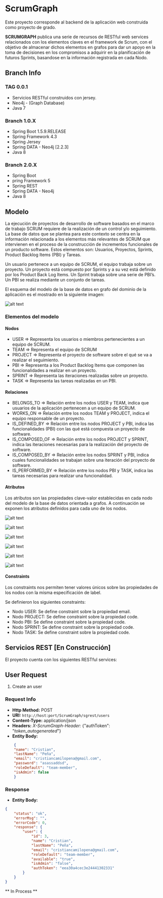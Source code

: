 # ScrumGraph 

Este proyecto corresponde al backend de la aplicación web construida como proyecto de grado.

**SCRUMGRAPH** publica una serie de recursos de RESTful web services relacionados con los elementos claves en el framework de Scrum,  con el objetivo de almacenar dichos elementos en grafos para dar un apoyo en la toma de decisiones en los compromisos a adquirir en la planificación de futuros Sprints, basandose en la información registrada en cada Nodo.

## Branch Info

### TAG 0.0.1
   * Servicios RESTful construidos con jersey.
   * Neo4j - (Graph Database)
   * Java 7

### Branch 1.0.X
  * Spring Boot 1.5.9.RELEASE
  * Spring Framework 4.3
  * Spring Jersey
  * Spring DATA - Neo4j [2.2.3]
  * Java 8

### Branch 2.0.X
  * Spring Boot
  * pring Framework 5
  * Spring REST
  * Spring DATA - Neo4j
  * Java 8

## Modelo 

La ejecución de proyectos de desarrollo de software basados en el marco de trabajo SCRUM requiere de la realización de un control y/o seguimiento.  La base de datos que se plantea para este contexto se centra en la información relacionada a los elementos más relevantes de SCRUM que intervienen en el proceso de la construcción de incrementos funcionales de un producto software.  Estos elementos son: Usuarios, Proyectos, Sprints, Product Backlog Items (PBI) y Tareas.

Un usuario pertenece a un equipo de SCRUM, el equipo trabaja sobre un proyecto. Un proyecto está compuesto por Sprints y a su vez está definido por los Product Back Log Items. Un Sprint trabaja sobre una serie de PBI’s.  Un PBI se realiza mediante un conjunto de tareas.

El esquema del modelo de la base de datos en grafo del dominio de la aplicación es el mostrado en la siguiente imagen:

![alt text](img/modelodominio.png)

### Elementos del modelo

#### Nodos

* USER => Representa los usuarios o miembros pertenecientes a un equipo de SCRUM.
* TEAM => Representa el equipo de SCRUM
* PROJECT => Representa el proyecto de software sobre el qué se va a realizar el seguimiento.
* PBI => Representa a los Product Backlog Items que componen las funcionalidades a realizar en un proyecto. 
* SPRINT => Representa las iteraciones realizadas sobre un proyecto.
* TASK => Representa las tareas realizadas en un PBI.

#### Relaciones

- BELONGS_TO => Relación entre los nodos USER y TEAM,  indica que usuarios de la aplicación pertenecen a un equipo de SCRUM.
- WORKS_ON => Relación entre los nodos TEAM y PROJECT,  indica el equipo responsable de un proyecto.
- IS_DEFINED_BY => Relación entre los nodos PROJECT y PBI, indica las funcionalidades (PBI) con las qué está compuesta un proyecto de software.
- IS_COMPOSED_OF => Relación entre los nodos PROJECT y SPRINT, indica las iteraciones  necesarias para la realización del proyecto de software.
- IS_COMPOSED_BY => Relación entre los nodos SPRINT y PBI, indica cuales funcionalidades se trabajan sobre una iteración del proyecto de software. 
- IS_PERFORMED_BY => Relación entre los nodos PBI y TASK, indica las tareas necesarias para realizar una funcionalidad.

#### Atributos

Los atributos son las propiedades clave-valor establecidas en cada nodo del modelo de la base de datos orientada a grafos.
A continuación se exponen los atributos definidos para cada uno de los nodos.

  ![alt text](img/attr_user.png)
  


  ![alt text](img/attr_team.png)
  


  ![alt text](img/attr_project.png)
  


  ![alt text](img/attr_pbi.png)
  


  ![alt text](img/attr_sprint.png)
  


  ![alt text](img/attr_task.png)
  
  

#### Constraints

Los constraints nos permiten tener valores únicos sobre las propiedades de los nodos con la misma especificación de label. 

Se definieron los siguientes constraints:

- Nodo USER: Se define constraint sobre la propiedad email.
- Nodo PROJECT: Se define constraint sobre la propiedad code.
- Nodo PBI: Se define constraint sobre la propiedad code.
- Nodo SPRINT: Se define constraint sobre la propiedad code.
- Nodo TASK: Se define constraint sobre la propiedad code.


## Servicios REST [En Construcción]


El proyecto cuenta con los siguientes RESTful services:

## User Request

1. Create an user

### Request Info
-	**Http Method:** POST
-	**URI:**	````http://host:port/ScrumGraph/sgrest/users````
-	**Content-Type:**	application/json
-	**Headers:**	*X-ScrumGraph-Header:* {"authToken": "*token_autogenerated*"}
-	**Entity Body:**
```json
    {
    "name": "Cristian",
    "lastName": "Peña",
    "email": "cristiancamilopena@gmail.com",
    "password": "asassaddsd",
    "roleDefault": "team-member",
    "isAdmin": false
    }
```

### Response

+	**Entity Body:**
```json
{
    "status": "ok",
    "errorMsg": "",
    "errorCode": 0,
    "response": {
        "user": {
            "id": 3,
            "name": "Cristian",
            "lastName": "Peña",
            "email": "cristiancamilopena@gmail.com",
            "roleDefault": "team-member",
            "available": "true",
            "isAdmin": "false",
            "authToken": "eea30a4cec3e24441302331"
        }
    }
}
```


** In Process **
